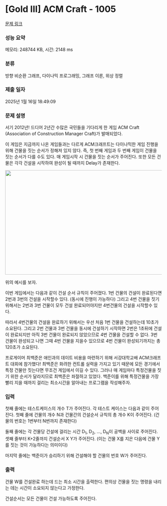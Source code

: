 # [Gold III] ACM Craft - 1005 

[문제 링크](https://www.acmicpc.net/problem/1005) 

### 성능 요약

메모리: 248744 KB, 시간: 2148 ms

### 분류

방향 비순환 그래프, 다이나믹 프로그래밍, 그래프 이론, 위상 정렬

### 제출 일자

2025년 1월 16일 18:49:09

### 문제 설명

<p>서기 2012년! 드디어 2년간 수많은 국민들을 기다리게 한 게임 ACM Craft (Association of Construction Manager Craft)가 발매되었다.</p>

<p>이 게임은 지금까지 나온 게임들과는 다르게 ACM크래프트는 다이나믹한 게임 진행을 위해 건물을 짓는 순서가 정해져 있지 않다. 즉, 첫 번째 게임과 두 번째 게임이 건물을 짓는 순서가 다를 수도 있다. 매 게임시작 시 건물을 짓는 순서가 주어진다. 또한 모든 건물은 각각 건설을 시작하여 완성이 될 때까지 Delay가 존재한다.</p>

<p> </p>

<p style="text-align: center;"><img alt="" src="https://www.acmicpc.net/upload/201003/star.JPG" style="height:335px; width:635px"></p>

<p>위의 예시를 보자.</p>

<p>이번 게임에서는 다음과 같이 건설 순서 규칙이 주어졌다. 1번 건물의 건설이 완료된다면 2번과 3번의 건설을 시작할수 있다. (동시에 진행이 가능하다) 그리고 4번 건물을 짓기 위해서는 2번과 3번 건물이 모두 건설 완료되어야지만 4번건물의 건설을 시작할수 있다.</p>

<p>따라서 4번건물의 건설을 완료하기 위해서는 우선 처음 1번 건물을 건설하는데 10초가 소요된다. 그리고 2번 건물과 3번 건물을 동시에 건설하기 시작하면 2번은 1초뒤에 건설이 완료되지만 아직 3번 건물이 완료되지 않았으므로 4번 건물을 건설할 수 없다. 3번 건물이 완성되고 나면 그때 4번 건물을 지을수 있으므로 4번 건물이 완성되기까지는 총 120초가 소요된다.</p>

<p>프로게이머 최백준은 애인과의 데이트 비용을 마련하기 위해 서강대학교배 ACM크래프트 대회에 참가했다! 최백준은 화려한 컨트롤 실력을 가지고 있기 때문에 모든 경기에서 특정 건물만 짓는다면 무조건 게임에서 이길 수 있다. 그러나 매 게임마다 특정건물을 짓기 위한 순서가 달라지므로 최백준은 좌절하고 있었다. 백준이를 위해 특정건물을 가장 빨리 지을 때까지 걸리는 최소시간을 알아내는 프로그램을 작성해주자.</p>

### 입력 

 <p>첫째 줄에는 테스트케이스의 개수 T가 주어진다. 각 테스트 케이스는 다음과 같이 주어진다. 첫째 줄에 건물의 개수 N과 건물간의 건설순서 규칙의 총 개수 K이 주어진다. (건물의 번호는 1번부터 N번까지 존재한다) </p>

<p>둘째 줄에는 각 건물당 건설에 걸리는 시간 D<sub>1</sub>, D<sub>2</sub>, ..., D<sub>N</sub>이 공백을 사이로 주어진다. 셋째 줄부터 K+2줄까지 건설순서 X Y가 주어진다. (이는 건물 X를 지은 다음에 건물 Y를 짓는 것이 가능하다는 의미이다) </p>

<p>마지막 줄에는 백준이가 승리하기 위해 건설해야 할 건물의 번호 W가 주어진다.</p>

### 출력 

 <p>건물 W를 건설완료 하는데 드는 최소 시간을 출력한다. 편의상 건물을 짓는 명령을 내리는 데는 시간이 소요되지 않는다고 가정한다.</p>

<p>건설순서는 모든 건물이 건설 가능하도록 주어진다.</p>

